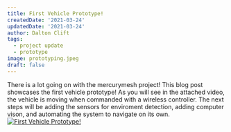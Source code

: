 ```yaml
---
title: First Vehicle Prototype!
createdDate: '2021-03-24'
updatedDate: '2021-03-24'
author: Dalton Clift
tags:
  - project update
  - prototype
image: prototyping.jpeg
draft: false
---
```


There is a lot going on with the mercurymesh project! This blog post showcases the first vehicle prototype! As you will see in the attached video, the vehicle is moving when commanded with a wireless controller. The next steps will be adding the sensors for enviroment detection, adding computer vison, and automating the system to navigate on its own. 
[![First Vehicle Prototype!](https://img.youtube.com/vi/hi7yJVyt9TU/0.jpg)](https://youtu.be/hi7yJVyt9TU "First Vehicle Prototype!")